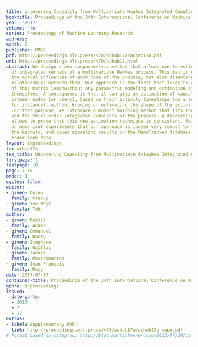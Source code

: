 ```yaml
---
title: Uncovering Causality from Multivariate Hawkes Integrated Cumulants
booktitle: Proceedings of the 34th International Conference on Machine Learning
year: '2017'
volume: '70'
series: Proceedings of Machine Learning Research
address: 
month: 0
publisher: PMLR
pdf: http://proceedings.mlr.press/v70/achab17a/achab17a.pdf
url: http://proceedings.mlr.press/v70/achab17.html
abstract: We design a new nonparametric method that allows one to estimate the matrix
  of integrated kernels of a multivariate Hawkes process. This matrix not only encodes
  the mutual influences of each node of the process, but also disentangles the causality
  relationships between them. Our approach is the first that leads to an estimation
  of this matrix \emphwithout any parametric modeling and estimation of the kernels
  themselves. A consequence is that it can give an estimation of causality relationships
  between nodes (or users), based on their activity timestamps (on a social network
  for instance), without knowing or estimating the shape of the activities lifetime.
  For that purpose, we introduce a moment matching method that fits the second-order
  and the third-order integrated cumulants of the process. A theoretical analysis
  allows to prove that this new estimation technique is consistent. Moreover, we show
  on numerical experiments that our approach is indeed very robust to the shape of
  the kernels, and gives appealing results on the MemeTracker database and on financial
  order book data.
layout: inproceedings
id: achab17a
tex_title: Uncovering Causality from Multivariate {H}awkes Integrated Cumulants
firstpage: 1
lastpage: 10
page: 1-10
order: 1
cycles: false
editor:
- given: Doina
  family: Precup
- given: Yee Whye
  family: Teh
author:
- given: Massil
  family: Achab
- given: Emmanuel
  family: Bacry
- given: Stéphane
  family: Gaı̈ffas
- given: Iacopo
  family: Mastromatteo
- given: Jean-François
  family: Muzy
date: 2017-07-17
container-title: Proceedings of the 34th International Conference on Machine Learning
genre: inproceedings
issued:
  date-parts:
  - 2017
  - 7
  - 17
extras:
- label: Supplementary PDF
  link: http://proceedings.mlr.press/v70/achab17a/achab17a-supp.pdf
# Format based on citeproc: http://blog.martinfenner.org/2013/07/30/citeproc-yaml-for-bibliographies/
---
```

